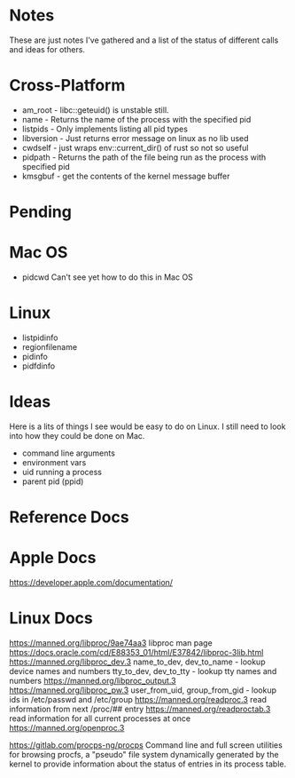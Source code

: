 Notes
= 
These are just notes I've gathered and a list of the status of different calls
and ideas for others.

Cross-Platform
==
* am_root - libc::geteuid() is unstable still.
* name - Returns the name of the process with the specified pid
* listpids - Only implements listing all pid types
* libversion - Just returns error message on linux as no lib used
* cwdself - just wraps env::current_dir() of rust so not so useful
* pidpath - Returns the path of the file being run as the process with specified pid
* kmsgbuf - get the contents of the kernel message buffer

Pending
==
Mac OS
=== 
* pidcwd                      Can't see yet how to do this in Mac OS
                
Linux
===
* listpidinfo
* regionfilename
* pidinfo
* pidfdinfo

Ideas
==
Here is a lits of things I see would be easy to do on Linux. I still need
to look into how they could be done on Mac.

* command line arguments
* environment vars
* uid running a process
* parent pid (ppid)

Reference Docs
==
Apple Docs
===
https://developer.apple.com/documentation/

Linux Docs
===
https://manned.org/libproc/9ae74aa3     libproc man page
https://docs.oracle.com/cd/E88353_01/html/E37842/libproc-3lib.html
https://manned.org/libproc_dev.3        name_to_dev, dev_to_name - lookup device names and numbers tty_to_dev,
                                        dev_to_tty - lookup tty names and numbers
https://manned.org/libproc_output.3
https://manned.org/libproc_pw.3         user_from_uid, group_from_gid - lookup ids in /etc/passwd and /etc/group
https://manned.org/readproc.3           read information from next /proc/## entry
https://manned.org/readproctab.3        read information for all current processes at once
https://manned.org/openproc.3

https://gitlab.com/procps-ng/procps     Command line and full screen utilities for browsing procfs, a "pseudo" file
                                        system dynamically generated by the kernel to provide information about the
                                        status of entries in its process table.